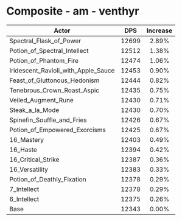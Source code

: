 # Composite - am - venthyr
| Actor | DPS | Increase |
|---|:---:|:---:|
|Spectral_Flask_of_Power|12699|2.89%|
|Potion_of_Spectral_Intellect|12512|1.38%|
|Potion_of_Phantom_Fire|12474|1.06%|
|Iridescent_Ravioli_with_Apple_Sauce|12453|0.90%|
|Feast_of_Gluttonous_Hedonism|12444|0.82%|
|Tenebrous_Crown_Roast_Aspic|12435|0.75%|
|Veiled_Augment_Rune|12430|0.71%|
|Steak_a_la_Mode|12430|0.70%|
|Spinefin_Souffle_and_Fries|12426|0.67%|
|Potion_of_Empowered_Exorcisms|12425|0.67%|
|16_Mastery|12403|0.49%|
|16_Haste|12394|0.42%|
|16_Critical_Strike|12387|0.36%|
|16_Versatility|12383|0.33%|
|Potion_of_Deathly_Fixation|12378|0.29%|
|7_Intellect|12378|0.29%|
|6_Intellect|12375|0.26%|
|Base|12343|0.00%|
